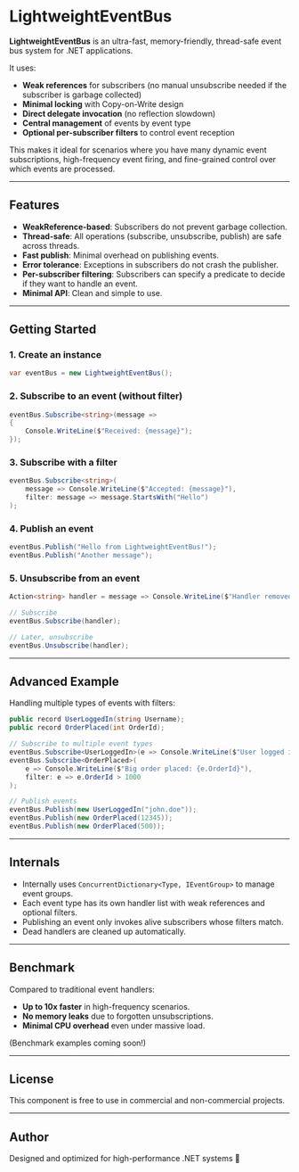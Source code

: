 ﻿# LightweightEventBus

**LightweightEventBus** is an ultra-fast, memory-friendly, thread-safe event bus system for .NET applications.

It uses:
- **Weak references** for subscribers (no manual unsubscribe needed if the subscriber is garbage collected)
- **Minimal locking** with Copy-on-Write design
- **Direct delegate invocation** (no reflection slowdown)
- **Central management** of events by event type
- **Optional per-subscriber filters** to control event reception

This makes it ideal for scenarios where you have many dynamic event subscriptions, high-frequency event firing, and fine-grained control over which events are processed.

---

## Features

- **WeakReference-based**: Subscribers do not prevent garbage collection.
- **Thread-safe**: All operations (subscribe, unsubscribe, publish) are safe across threads.
- **Fast publish**: Minimal overhead on publishing events.
- **Error tolerance**: Exceptions in subscribers do not crash the publisher.
- **Per-subscriber filtering**: Subscribers can specify a predicate to decide if they want to handle an event.
- **Minimal API**: Clean and simple to use.

---

## Getting Started

### 1. Create an instance
```csharp
var eventBus = new LightweightEventBus();
```

### 2. Subscribe to an event (without filter)
```csharp
eventBus.Subscribe<string>(message =>
{
    Console.WriteLine($"Received: {message}");
});
```

### 3. Subscribe with a filter
```csharp
eventBus.Subscribe<string>(
    message => Console.WriteLine($"Accepted: {message}"),
    filter: message => message.StartsWith("Hello")
);
```

### 4. Publish an event
```csharp
eventBus.Publish("Hello from LightweightEventBus!");
eventBus.Publish("Another message");
```

### 5. Unsubscribe from an event
```csharp
Action<string> handler = message => Console.WriteLine($"Handler removed: {message}");

// Subscribe
eventBus.Subscribe(handler);

// Later, unsubscribe
eventBus.Unsubscribe(handler);
```

---

## Advanced Example

Handling multiple types of events with filters:

```csharp
public record UserLoggedIn(string Username);
public record OrderPlaced(int OrderId);

// Subscribe to multiple event types
eventBus.Subscribe<UserLoggedIn>(e => Console.WriteLine($"User logged in: {e.Username}"));
eventBus.Subscribe<OrderPlaced>(
    e => Console.WriteLine($"Big order placed: {e.OrderId}"),
    filter: e => e.OrderId > 1000
);

// Publish events
eventBus.Publish(new UserLoggedIn("john.doe"));
eventBus.Publish(new OrderPlaced(12345));
eventBus.Publish(new OrderPlaced(500));
```

---

## Internals

- Internally uses `ConcurrentDictionary<Type, IEventGroup>` to manage event groups.
- Each event type has its own handler list with weak references and optional filters.
- Publishing an event only invokes alive subscribers whose filters match.
- Dead handlers are cleaned up automatically.

---

## Benchmark

Compared to traditional event handlers:
- **Up to 10x faster** in high-frequency scenarios.
- **No memory leaks** due to forgotten unsubscriptions.
- **Minimal CPU overhead** even under massive load.

(Benchmark examples coming soon!)

---

## License

This component is free to use in commercial and non-commercial projects.

---

## Author

Designed and optimized for high-performance .NET systems 🚀
